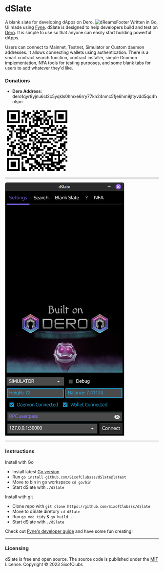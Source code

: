 # dSlate
A blank slate for developing dApps on Dero.
![dReamsFooter](https://user-images.githubusercontent.com/84689659/170848755-d2cb4933-df2b-46f9-80e6-4349621871a3.png)
Written in Go, Ui made using [Fyne](https://fyne.io/). dSlate is designed to help developers build and test on [Dero](https://dero.io/). It is simple to use so that anyone can easily start building powerful dApps.

Users can connect to Mainnet, Testnet, Simulator or Custom daemon addresses. It allows connecting wallets using authentication. There is a smart contract search function, contract installer, simple Gnomon implementation, NFA tools for testing purposes, and some blank tabs for users to add whatever they'd like. 
### Donations
- **Dero Address**: dero1qyr8yjnu6cl2c5yqkls0hmxe6rry77kn24nmc5fje6hm9jltyvdd5qq4hn5pn

![DeroDonations](https://raw.githubusercontent.com/SixofClubsss/dreamdappsite/main/assets/DeroDonations.jpg)

---

![dSlateMain](https://raw.githubusercontent.com/SixofClubsss/dSlate/main/images/screenshot.png)

--- 

### Instructions
Install with Go
- Install latest [Go version](https://go.dev/doc/install)
- Run `go install github.com/SixofClubsss/dSlate@latest`
- Move to bin in go workspace `cd go/bin`
- Start dSlate with `./dSlate`

Install with git
- Clone repo with `git clone https://github.com/SixofClubsss/dSlate`
- Move to dSlate diretory `cd dSlate`
- Run `go mod tidy` & `go build .`
- Start dSlate with `./dSlate`

Check out [Fyne's developer guide](https://developer.fyne.io/) and have some fun creating!

---

### Licensing
dSlate is free and open source. 
The source code is published under the [MIT](https://github.com/SixofClubsss/dSlate/blob/main/LICENSE) License. 
Copyright © 2023 SixofClubs 
